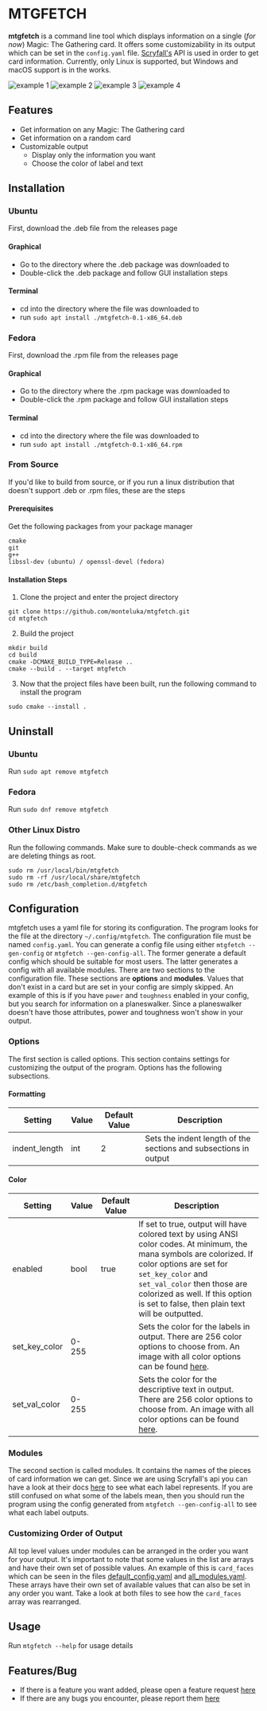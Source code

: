 # MTGFETCH

**mtgfetch** is a command line tool which displays information on a single (*for now*) Magic: The Gathering card. It
offers some customizability in its output which can be set in the `config.yaml`
file. [Scryfall's](https://scryfall.com/) API is used in order to get card information. Currently, only Linux is
supported, but Windows and macOS support is in the works.

<img src="./images/screenshots/example1.png" alt="example 1"/>
<img src="./images/screenshots/example2.png" alt="example 2"/>
<img src="./images/screenshots/example3.png" alt="example 3"/>
<img src="./images/screenshots/example4.png" alt="example 4"/>

## Features

- Get information on any Magic: The Gathering card
- Get information on a random card
- Customizable output
    - Display only the information you want
    - Choose the color of label and text

## Installation

### Ubuntu

First, download the .deb file from the releases page

#### Graphical

- Go to the directory where the .deb package was downloaded to
- Double-click the .deb package and follow GUI installation steps

#### Terminal

- cd into the directory where the file was downloaded to
- run `sudo apt install ./mtgfetch-0.1-x86_64.deb`

### Fedora

First, download the .rpm file from the releases page

#### Graphical

- Go to the directory where the .rpm package was downloaded to
- Double-click the .rpm package and follow GUI installation steps

#### Terminal

- cd into the directory where the file was downloaded to
- run `sudo apt install ./mtgfetch-0.1-x86_64.rpm`

### From Source

If you'd like to build from source, or if you run a linux distribution that doesn't support .deb or .rpm files, these
are the steps

#### Prerequisites

Get the following packages from your package manager

```
cmake
git
g++
libssl-dev (ubuntu) / openssl-devel (fedora)
```

#### Installation Steps

1. Clone the project and enter the project directory

```shell
git clone https://github.com/monteluka/mtgfetch.git
cd mtgfetch
```

2. Build the project

```shell
mkdir build
cd build
cmake -DCMAKE_BUILD_TYPE=Release ..
cmake --build . --target mtgfetch
```

3. Now that the project files have been built, run the following command to install the program

```shell
sudo cmake --install .
```

## Uninstall

### Ubuntu

Run `sudo apt remove mtgfetch`

### Fedora

Run `sudo dnf remove mtgfetch`

### Other Linux Distro

Run the following commands. Make sure to double-check commands as we are deleting things as root.

```shell
sudo rm /usr/local/bin/mtgfetch
sudo rm -rf /usr/local/share/mtgfetch
sudo rm /etc/bash_completion.d/mtgfetch
```

## Configuration

mtgfetch uses a yaml file for storing its configuration. The program looks for the file at the directory
`~/.config/mtgfetch`. The configuration file must be named `config.yaml`. You can generate a config file using either
`mtgfetch --gen-config` or `mtgfetch --gen-config-all`. The former generate a default config which should be suitable
for most users. The latter generates a config with all available modules. There are two sections to the configuration
file. These sections are **options** and **modules**. Values that don't exist in a card but are set in your config are
simply skipped. An example of this is if you have `power` and `toughness` enabled in your config, but you search for
information on a planeswalker. Since a planeswalker doesn't have those attributes, power and toughness won't show in
your output.

### Options

The first section is called options. This section contains settings for customizing the output of the program. Options
has the following subsections.

#### Formatting

| Setting       | Value | Default Value | Description                                                      |
|---------------|-------|---------------|------------------------------------------------------------------|
| indent_length | int   | 2             | Sets the indent length of the sections and subsections in output |

#### Color

| Setting       | Value | Default Value | Description                                                                                                                                                                                                                                                                                |
|---------------|-------|---------------|--------------------------------------------------------------------------------------------------------------------------------------------------------------------------------------------------------------------------------------------------------------------------------------------|
| enabled       | bool  | true          | If set to true, output will have colored text by using ANSI color codes. At minimum, the mana symbols are colorized. If color options are set for `set_key_color` and `set_val_color` then those are colorized as well. If this option is set to false, then plain text will be outputted. |
| set_key_color | 0-255 |               | Sets the color for the labels in output. There are 256 color options to choose from. An image with all color options can be found [here](https://user-images.githubusercontent.com/208617/147884040-8fc1e280-48fb-4ac6-9296-74ba3e29ee20.png).                                             |
| set_val_color | 0-255 |               | Sets the color for the descriptive text in output. There are 256 color options to choose from. An image with all color options can be found [here](https://user-images.githubusercontent.com/208617/147884040-8fc1e280-48fb-4ac6-9296-74ba3e29ee20.png).                                   |

### Modules

The second section is called modules. It contains the names of the pieces of card information we can get. Since we are
using Scryfall's api you can have a look at their docs [here](https://scryfall.com/docs/api/cards) to see what each label represents. If you are still
confused on what some of the labels mean, then you should run the program using the config generated from
`mtgfetch --gen-config-all` to see what each label outputs.

### Customizing Order of Output

All top level values under modules can be arranged in the order you want for your output. It's important to note that
some values in the list are arrays and have their own set of possible values. An example of this is `card_faces` which
can be seen in the files [default_config.yaml](./presets/default_config.yaml)
and [all_modules.yaml](./presets/all_modules.yaml). These arrays have their own set of available values that can also be
set in any order you want. Take a look at both files to see how the `card_faces` array was rearranged.

## Usage

Run `mtgfetch --help` for usage details

## Features/Bug

- If there is a feature you want added, please open a feature
  request [here](https://github.com/monteluka/mtgfetch/issues)
- If there are any bugs you encounter, please report them [here](https://github.com/monteluka/mtgfetch/issues)